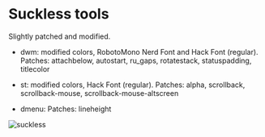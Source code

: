 # Suckless tools

Slightly patched and modified.

* dwm: modified colors, RobotoMono Nerd Font and Hack Font (regular).
	Patches: attachbelow, autostart, ru_gaps, rotatestack, statuspadding, titlecolor

* st: modified colors, Hack Font (regular).
	Patches: alpha, scrollback, scrollback-mouse, scrollback-mouse-altscreen

* dmenu:
	Patches: lineheight

![suckless](https://raw.githubusercontent.com/geirda/Arch/master/suckless/suckless.png)
